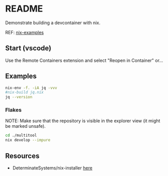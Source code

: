 # README

Demonstrate building a devcontainer with nix.  

REF: [nix-examples](https://github.com/chrisguest75/nix-examples)  

## Start (vscode)

Use the Remote Containers extension and select "Reopen in Container" or...  

## Examples

```sh
nix-env -f. -iA jq -vvv
#nix-build jq.nix
jq --version
```

### Flakes

NOTE: Make sure that the repository is visible in the explorer view (it might be marked unsafe).  

```sh
cd ./multitool
nix develop --impure 
```

## Resources

* DeterminateSystems/nix-installer [here](https://github.com/DeterminateSystems/nix-installer)  

